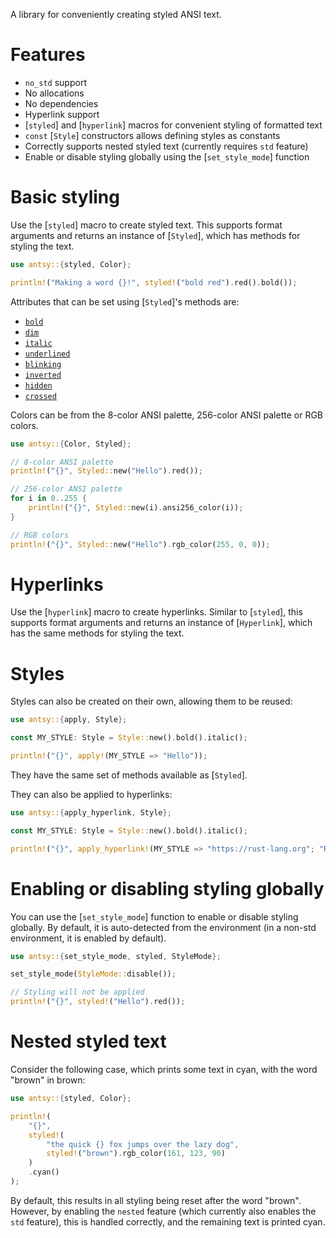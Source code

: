 A library for conveniently creating styled ANSI text.

# Features
- `no_std` support
- No allocations
- No dependencies
- Hyperlink support
- [`styled`] and [`hyperlink`] macros for convenient styling of formatted text
- `const` [`Style`] constructors allows defining styles as constants
- Correctly supports nested styled text (currently requires `std` feature)
- Enable or disable styling globally using the [`set_style_mode`] function

# Basic styling

Use the [`styled`] macro to create styled text. This supports format arguments and returns an instance of [`Styled`], which has methods for styling the text.

```rust
use antsy::{styled, Color};

println!("Making a word {}!", styled!("bold red").red().bold());
```

Attributes that can be set using [`Styled`]'s methods are:

- [`bold`](Styled::bold)
- [`dim`](Styled::dim)
- [`italic`](Styled::italic)
- [`underlined`](Styled::underlined)
- [`blinking`](Styled::blinking)
- [`inverted`](Styled::inverted)
- [`hidden`](Styled::hidden)
- [`crossed`](Styled::crossed)

Colors can be from the 8-color ANSI palette, 256-color ANSI palette or RGB colors.

```rust
use antsy::{Color, Styled};

// 8-color ANSI palette
println!("{}", Styled::new("Hello").red());

// 256-color ANSI palette
for i in 0..255 {
    println!("{}", Styled::new(i).ansi256_color(i));
}

// RGB colors
println!("{}", Styled::new("Hello").rgb_color(255, 0, 0));
```

# Hyperlinks

Use the [`hyperlink`] macro to create hyperlinks. Similar to [`styled`], this supports format arguments and returns an instance of [`Hyperlink`], which has the same methods for styling the text.

# Styles

Styles can also be created on their own, allowing them to be reused:

```rust
use antsy::{apply, Style};

const MY_STYLE: Style = Style::new().bold().italic();

println!("{}", apply!(MY_STYLE => "Hello"));
```

They have the same set of methods available as [`Styled`].

They can also be applied to hyperlinks:

```rust
use antsy::{apply_hyperlink, Style};

const MY_STYLE: Style = Style::new().bold().italic();

println!("{}", apply_hyperlink!(MY_STYLE => "https://rust-lang.org"; "Rust Language"));
```

# Enabling or disabling styling globally

You can use the [`set_style_mode`] function to enable or disable styling globally. By default, it is auto-detected from the environment (in a non-std environment, it is enabled by default).

```rust
use antsy::{set_style_mode, styled, StyleMode};

set_style_mode(StyleMode::disable());

// Styling will not be applied
println!("{}", styled!("Hello").red());
```

# Nested styled text

Consider the following case, which prints some text in cyan, with the word "brown" in brown:

```rust
use antsy::{styled, Color};

println!(
    "{}",
    styled!(
        "the quick {} fox jumps over the lazy dog",
        styled!("brown").rgb_color(161, 123, 90)
    )
    .cyan()
);
```

By default, this results in all styling being reset after the word "brown". However, by enabling the `nested` feature (which currently also enables the `std` feature), this is handled correctly, and the remaining text is printed cyan.
